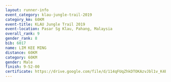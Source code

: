 ```yaml
---
layout: runner-info 
event_category: klau-jungle-trail-2019 
category_km: 60KM 
event-title: KLAU Jungle Trail 2019 
event-location: Pasar Sg Klau, Pahang, Malaysia 
overall_rank: 9
gender_rank: 8
bib: 6017
name: LIM KEE MING
distance: 60KM
category: 60KM
gender: Male
finish: 9-52-00
certificate: https://drive.google.com/file/d/114qFUqZhkDTOKAzvJbl1v_K4ESl9ydsC/view?usp=sharing
---
```

